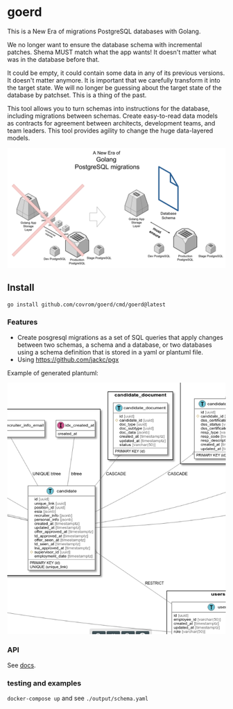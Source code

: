 # goerd

This is a New Era of migrations PostgreSQL databases with Golang.

We no longer want to ensure the database schema with incremental patches.
Shema MUST match what the app wants! It doesn't matter what was in the database before that.

It could be empty, it could contain some data in any of its previous versions. It doesn't matter anymore. It is important that we carefully transform it into the target state. We will no longer be guessing about the target state of the database by patchset. This is a thing of the past. 

This tool allows you to turn schemas into instructions for the database, including migrations between schemas. Create easy-to-read data models as contracts for agreement between architects, development teams, and team leaders. This tool provides agility to change the huge data-layered models.

![Conceptual view](concept.png)

## Install

`go install github.com/covrom/goerd/cmd/goerd@latest`

### Features

- Create posgresql migrations as a set of SQL queries that apply changes between two schemas, a schema and a database, or two databases using a schema definition that is stored in a yaml or plantuml file.
- Using https://github.com/jackc/pgx

Example of generated plantuml:

![Plantuml view](plantuml-example.png)

### API

See [docs](https://pkg.go.dev/github.com/covrom/goerd).

### testing and examples 
```docker-compose up``` and see `./output/schema.yaml`